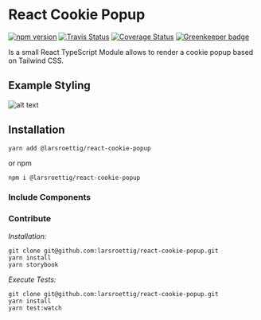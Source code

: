 # React Cookie Popup

[![npm version](https://badge.fury.io/js/%40larsroettig%2Freact-cookie-popup.svg)](https://badge.fury.io/js/%40larsroettig%2Freact-cookie-popup)
[![Travis Status](https://travis-ci.org/larsroettig/react-cookie-popup.svg?branch=master)](https://travis-ci.org/larsroettig/react-cookie-popup.svg?branch=master)
[![Coverage Status](https://coveralls.io/repos/github/larsroettig/react-cookie-popup/badge.svg?branch=master)](https://coveralls.io/github/larsroettig/react-cookie-popup?branch=master) [![Greenkeeper badge](https://badges.greenkeeper.io/larsroettig/react-cookie-popup.svg)](https://greenkeeper.io/)

Is a small React TypeScript Module allows to render a cookie popup based on Tailwind CSS.

## Example Styling

![alt text](https://github.com/larsroettig/react-cookie-popup/blob/master/doc/react_modal.png)

## Installation

```shell
yarn add @larsroettig/react-cookie-popup
```

or npm

```shell
npm i @larsroettig/react-cookie-popup
```

### Include Components


### Contribute

_Installation:_

```
git clone git@github.com:larsroettig/react-cookie-popup.git
yarn install
yarn storybook
```

_Execute Tests:_

```
git clone git@github.com:larsroettig/react-cookie-popup.git
yarn install
yarn test:watch
```
